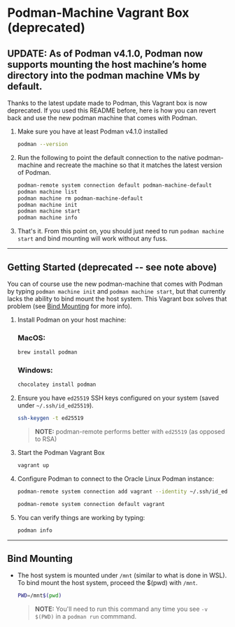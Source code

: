 

# Podman-Machine Vagrant Box (deprecated)

## UPDATE: As of Podman v4.1.0, Podman now supports mounting the host machine’s home directory into the podman machine VMs by default.

Thanks to the latest update made to Podman, this Vagrant box is now deprecated. If you used this README before, here is how you can revert back and use the new podman machine that comes with Podman.

1. Make sure you have at least Podman v4.1.0 installed

    ```bash
    podman --version
    ```

2. Run the following to point the default connection to the native podman-machine and recreate the machine so that it matches the latest version of Podman.

    ```bash
    podman-remote system connection default podman-machine-default
    podman machine list
    podman machine rm podman-machine-default
    podman machine init
    podman machine start
    podman machine info
    ```

3. That's it. From this point on, you should just need to run `podman machine start` and bind mounting will work without any fuss.

---

## Getting Started (deprecated -- see note above)

You can of course use the new podman-machine that comes with Podman by typing `podman machine init` and `podman machine start`, but that currently lacks the ability to bind mount the host system. This Vagrant box solves that problem (see [Bind Mounting](#bind-mounting) for more info).

1. Install Podman on your host machine:

    ### MacOS:
    ```bash
    brew install podman
    ```

    ### Windows:
    ```bash
    chocolatey install podman
    ```

2. Ensure you have `ed25519` SSH keys configured on your system (saved under `~/.ssh/id_ed25519`).

    ```bash
    ssh-keygen -t ed25519
    ```

    > **NOTE:** podman-remote performs better with `ed25519` (as opposed to RSA)

3. Start the Podman Vagrant Box

    ```bash
    vagrant up
    ```

4. Configure Podman to connect to the Oracle Linux Podman instance:

    ```bash
    podman-remote system connection add vagrant --identity ~/.ssh/id_ed25519 ssh://vagrant@192.168.56.100/run/user/1000/podman/podman.sock

    podman-remote system connection default vagrant
    ```

5. You can verify things are working by typing:

    ```bash
    podman info
    ```

---

## Bind Mounting
- The host system is mounted under `/mnt` (similar to what is done in WSL). To bind mount the host system, proceed the $(pwd) with `/mnt`.

    ```bash
    PWD=/mnt$(pwd)
    ```

    > **NOTE:** You'll need to run this command any time you see `-v $(PWD)` in a `podman run` commmand.